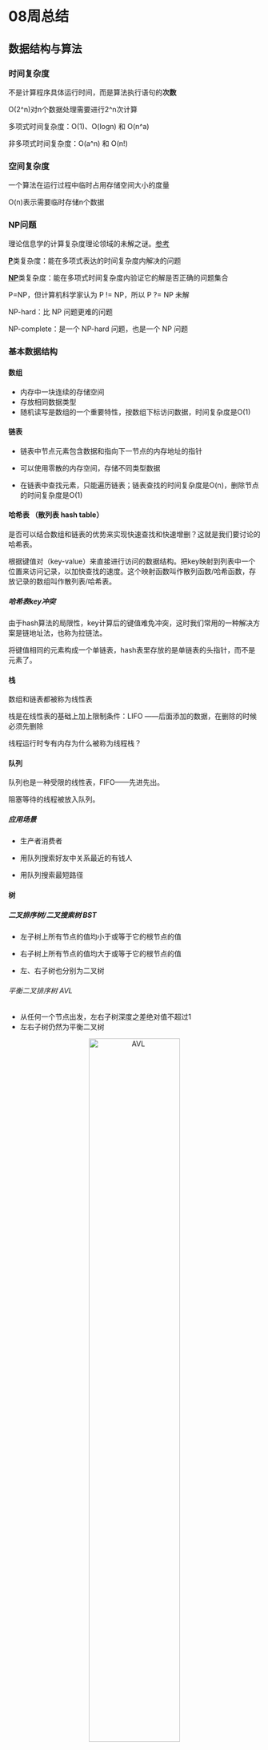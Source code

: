 # 08周总结

## 数据结构与算法

### 时间复杂度

不是计算程序具体运行时间，而是算法执行语句的**次数**

O(2^n)对n个数据处理需要进行2^n次计算

多项式时间复杂度：O(1)、O(logn) 和 O(n^a)

非多项式时间复杂度：O(a^n) 和 O(n!)

### 空间复杂度

一个算法在运行过程中临时占用存储空间大小的度量

O(n)表示需要临时存储n个数据

### NP问题

理论信息学的计算复杂度理论领域的未解之谜。[参考](https://zh.wikipedia.org/wiki/P/NP问题)

[**P**](https://zh.wikipedia.org/wiki/P_(复杂度))类复杂度：能在多项式表达的时间复杂度内解决的问题

[**NP**](https://zh.wikipedia.org/wiki/NP_(复杂度))类复杂度：能在多项式时间复杂度内验证它的解是否正确的问题集合

P=NP，但计算机科学家认为 P !=  NP，所以  P ?= NP 未解

NP-hard：比 NP 问题更难的问题

NP-complete：是一个 NP-hard 问题，也是一个 NP 问题

### 基本数据结构

#### 数组

- 内存中一块连续的存储空间
- 存放相同数据类型
- 随机读写是数组的一个重要特性，按数组下标访问数据，时间复杂度是O(1)

#### 链表

- 链表中节点元素包含数据和指向下一节点的内存地址的指针

- 可以使用零散的内存空间，存储不同类型数据

- 在链表中查找元素，只能遍历链表；链表查找的时间复杂度是O(n)，删除节点的时间复杂度是O(1)

#### 哈希表 （散列表 hash table）

是否可以结合数组和链表的优势来实现快速查找和快速增删？这就是我们要讨论的哈希表。

根据键值对（key-value）来直接进行访问的数据结构。把key映射到列表中一个位置来访问记录，以加快查找的速度。这个映射函数叫作散列函数/哈希函数，存放记录的数组叫作散列表/哈希表。

##### 哈希表key冲突

由于hash算法的局限性，key计算后的键值难免冲突，这时我们常用的一种解决方案是链地址法，也称为拉链法。

将键值相同的元素构成一个单链表，hash表里存放的是单链表的头指针，而不是元素了。

#### 栈

数组和链表都被称为线性表

栈是在线性表的基础上加上限制条件：LIFO ——后面添加的数据，在删除的时候必须先删除

线程运行时专有内存为什么被称为线程栈？

#### 队列

队列也是一种受限的线性表，FIFO——先进先出。

阻塞等待的线程被放入队列。

##### 应用场景

- 生产者消费者

- 用队列搜索好友中关系最近的有钱人

- 用队列搜索最短路径

#### 树

##### 二叉排序树/二叉搜索树 BST

- 左子树上所有节点的值均小于或等于它的根节点的值

- 右子树上所有节点的值均大于或等于它的根节点的值

- 左、右子树也分别为二叉树

###### 平衡二叉排序树 AVL

- 从任何一个节点出发，左右子树深度之差绝对值不超过1
- 左右子树仍然为平衡二叉树

<div align=center>
<img src="./res/height-balancing-binary-search-tree.jpg" alt="AVL" width="60%;" />
</div>

###### 旋转二叉排序树恢复平衡

- 插入时，最多只需要两次旋转就会重新恢复平衡。

- 删除时，需要维护从被删除节点到根节点这条路径上所有节点的平衡性，时间复杂度O(logn)

<div align=center>
<img src="./res/avl-rotation.jpg" alt="avl-rotation" width="60%;" />
</div>

##### 红黑树 RBT

- 每个节点只有两种颜色：红色、黑色

- 根节点是黑色

- 每个叶子节点（NIL）都是黑色的空节点

- 从根节点到叶子节点，不会出现两个连续的红色节点

- 从任何一个节点出发，到叶子节点，这条路径上都有相同数目的的黑色节点
  
<div align=center>
<img src="./res/red-black-tree.jpg" alt="red-black-tree" width="60%;" />
</div>

增删节点时，红黑树通过染色和旋转，保持红黑树满足定义

##### 红黑树 vs 平衡二叉树

- 红黑树最多只需要3次旋转就会重新达成红黑平衡，时间复杂度O(1)
- 在大量增删的情况下，红黑树的效率更高
- 红黑树的平衡性不如平衡二叉树，因此查找效率要差一些

#### 跳表（跳跃列表 skip list）

使得包含n个元素的有序序列的查找和插入操作的平均时间复杂度O(logn)，优于数组的O(n)复杂度。

通过维护一个多层次的链表来实现的

### 常用算法

- 穷举法

- 递归算法
  - 注意递归栈
  - 递归退出条件
  - 举例：快速排序
- 贪心算法
- 动态规划算法
- 遗传算法

### 背包问题

背包问题 Knapsack problem 是一个组合优化的NP完全问题。

一个比较特别的背包问题的描述：小偷背了4磅背包去商场偷东西，将哪些商品放入背包才能收益最大化？

#### 贪心算法

- 普通贪心算法

- 改进贪心算法——狄杰斯特拉算法（最短/最快路径）

**核心是找到起点到每个节点的最快路径。**

1. 找出“最便宜”的节点，即可在最短时间内到达的节点
2. 更新该节点的邻居的开销，检查是否有前往它们的更短路径，如果有，就更新其开销
3. 重复这个过程，直到对图中的每个节点都这样做了
4. 计算最终路径

#### 动态规划算法解决背包问题

通过找到合适的角度，将所求解的目标值在某几个维度上展开，将一个大问题拆解为若干小问题，小问题的最优解，寻找大问题的最优解。

每个动态规划算法都从一个网格开始，如下背包问题的网格

<div align=center>
<img src="./res/dynamic-programming.jpg" alt="dynamic-programming" width="45%;" />
</div>

#### 遗传算法解决背包问题

遗传算法（genetic algorithm）是模拟达尔文生物进化论的自然选择和遗传学机理的生物进化过程的计算机模型，是一种通过模拟自然进化过程搜索最优解的方法。

遗传算法以一种群体中的所有个体为对象，并利用随机化技术指导对一个被编码的参数空间进行高效搜索。其中，选择、交叉和变异构成了遗传算法的遗传操作；参数编码、初始群体的设定、适应度函数的设计、遗传操作设计、控制参数设定五个要素组成了遗传算法的核心内容。

<div align=center>
<img src="./res/genetic-algorithm.jpg" alt="genetic-algorithm" width="45%;" />
</div>

遗传算法得到的不是最优解。

<div align=center>数据结构与算法是必备基础，但算法不是必须能写出！<div>


## 网络与数据库

### 网络通信协议

- web请求的一次网络通信历程

<div align=center>
<img src="./res/a-bit-travel.jpg" alt="a-bit-travel" width="60%;" />
</div>

- OSI七层模型 vs TCP/IP四层模型

<div align=center>
<img src="./res/OSI-7layer-vs-TCPIP-4layer.jpg" alt="OSI 7-layer vs TCP/IP 4-layer" width="60%;" />
</div>

- 网络数据包格式

<div align=center>
<img src="./res/tcp-ip-header.png" alt="tcp-ip-header" width="45%;" />
</div>


- 物理层

  物理层负责数据的物理传输，计算机输入输出的只能0、1这样的二进制数据，但是在真正的通信线路里有光纤、电缆、无线各种设备。光信号和电信号，以及无线电磁信号，在物理上是完全不同的，如何让这些不同的设备能够理解、处理相同的二进制数据，这就是物理层要解决的问题。

- 链路层

  链路层就是将数据进行封装后交给物理层进行传输，主要就是将数据封装成数据帧，以帧为单位通过物理层进行通信，有了帧，就可以在帧上进行数据校验，进行流量控制。
  
  链路层会定义帧的大小，这个大小也被称为最大传输单元。
  
  同 HTTP 要在传输数据上添加一个HTTP头一样，数据链路层也会将封装好的帧添加一个帧头，帧头里记录的一个重要信息就是发送者和接收者的MAC地址。MAC地址是网卡的设备标识符，是唯一的，数据帧通过这个信息确保数据发送到达正确的目标机器。

  - 数据链路层负载均衡

<div align=center><img src="../w05/res/data-link-layer-lb.jpg" alt="data-link-layer-loadbalance" width="60%;" /></div>

- 网络层

  网络层IP协议使得互联网应用根据IP地址就能访问到目标服务器，请求离开App后，到达运营服务商的交换机，交换机会根据这个IP地址进行路由转发，可能中间会经过很多个转发节点，最后到达目标服务器。

  网络层的数据需要交给链路层处理，那么网络层的IP数据包必须要小于链路层数据帧的最大传输单元，这个数据包也有个IP头，主要包括的就是发送者和接收者的IP地址。

  - IP 层负载均衡

<div align=center><img src="../w05/res/ip-lb.jpg" alt="IP-loadbalance" width="60%;" /></div>

- 传输层

  IP协议不是一个可靠的通信协议，不会建立稳定的通信链路，并不会确保数据一定送达。要保证通信的稳定可靠，需要传输层协议TCP。

  TCP协议是一种面向连接的、可靠的、基于字节流的传输层协议。

  TCP作为一个比较基础的通信协议，有很多重要机制保证了TCP协议的可靠性和强壮性：
  
  - 使用序号，对收到的TCP报文段进行排序和检测重复的数据
  - 无错传输，使用校验码检测报文段的错误
  - 使用确认和计时器来检测和纠正丢包或延时
  - 流量控制，避免主机分组发送过快而使接收方来不及完全收下
  - 拥塞控制，发送方根据网络承载情况控制分组的发送量，以获得高性能同时避免拥塞崩溃丢失包的重传

  TCP 的3次握手和4次挥手

  <div align=center>
    <img src="./res/tcp-establish.jpg" alt="tcp establish" width="45%;" /><img src="./res/tcp-fin.png" alt="tcp finalize" width="45%;" />
  </div>

- 应用层

  应用层代表之一HTTP 协议：

  互联网应用需要在全球范围为用户提供服务，将全球的应用和全球的用户联系在一起，需要一个统一的应用层协议，这个协议就是HTTP协议。

  - HTTP请求的7中方法
  
    - get：只读请求，请求处理过程不应该产生副作用，即web应用不应该因为get请求而发生任何状态改变
    - head：和get方法一样，但只返回响应头
    - post：提交请求
    - put：上传请求
    - delete：删除URL标识的资源
    - trace：回显服务器收到的请求，用于测试或诊断
    - options：请求服务器返回所有支持的请求方法，测试服务器是否正常

<div align=center>
  <img src="./res/http-request.jpg" alt="http request" width="55%;" />
</div>


  - HTTP响应的5种状态
    - 1xx消息：请求已被服务器接收，继续处理
    - 2xx成功：请求已成功被服务器接收、理解并接受
    - 3xx重定向：需要后续操作才能完成这一次请求
    - 4xx请求错误：请求含有词法错误或无法执行
    - 5xx服务器错误：服务器在处理请求时发生错误

<div align=center>
  <img src="./res/http-response.jpg" alt="http response" width="65%;" />
</div>


- HTTP 协议版本

  - HTTP/1.0 客户端请求到资源后会立即关闭连接，并发量大的时候会导致频繁创建、关闭TCP连接，而TCP三次握手、四次挥手会消耗一定的时间。

  - HTTP/1.1 默认启用长连接模式，即客户端可以使用同一个TCP连接顺序发送多个请求，新版本也引入了管道机制，客户端可以不用等上一个请求的响应结果就可以发送下一个请求，但是服务器端也是按照客户端请求的顺序进行响应的，可以理解为半双工模式。

  - HTTP/2 复用TCP连接的方式则不同，依然遵循请求-响应模式，但客户端发送多个请求和服务端给出多个响应的顺序不受限制，这样既避免了“队头阻塞”，又能快速获取响应。

应用层代表之二DNS协议：

<div align=center>
  <img src="./res/dns.jpg" alt="DNS" width="45%;" />
</div>

### 非阻塞网络IO

计算机之间如何进行网络请求？



#### 阻塞I/O BIO blocking I/O

阻塞I/O：进行I/O操作时，用户线程会一直阻塞，直到读操作/写操作完成。

<div align=center><img src="./res/bio.jpg" alt="blocking IO" width="45%;" /></div>

Socket 接收数据，系统内核的处理过程

<div align=center><img src="./res/socket-process-in-kernel.jpg" alt="socket-process-in-kernel" width="50%;" /><img src="./res/tcp-bytes.jpg" alt="tcp-bytes" width="45%;" /></div>

#### 非阻塞I/O non-blocking I/O

非阻塞I/O：I/O操作立即返回，发起线程不会阻塞等待。

<div align=center><img src="./res/nio.jpg" alt="non blocking I/O" width="50%;" /></div>

非阻塞读操作：

- socket 接收缓冲区有数据，读n个（不保证数据被读完整，因此有可能多次读取）
- socket 接收缓冲区没有数据，则返回失败（不会等待）

非阻塞写操作：

- socket 发送缓冲区满，返回失败（不会等待）
- socket 发送缓冲区不满，写n个数据（不保证一次性写入，因此可能需要多次写入）

#### Java NIO （new I/O）

这部分没有概念，需要日后补上

<div align=center><img src="./res/java-nio.jpg" alt="Java NIO" width="50%;" /></div>

#### 系统I/O复用方式：select，poll，epoll

<div align=center><img src="./res/system-io-poll.jpg" alt="system IO" width="50%;" /></div>

- select poll 下的读过程

<div align=center><img src="./res/io-read-poll.jpg" alt="Read in POLL" width="50%;" /></div>

- epoll下的读过程

<div align=center><img src="./res/io-read-epoll.jpg" alt="Read in EPOLL" width="50%;" /></div>

- 无活动连接时，Selector.select方法被阻塞

  <div align=center><img src="./res/selector-select.jpg" alt="selector-select" width="70%;" /></div>

### 数据库架构原理与性能优化

#### 数据库架构

<div align=center><img src="./res/database-arch.jpg" alt="database arch" /></div>

#### 连接器

数据库连接器会为每个连接请求分配一块专用的内存空间用于会话上下文管理。建立连接对数据库而言相对比较重，需要花费一定的时间，因此应用启动的时候，通常会初始化建立一些数据库连接放在连接池里，这样当处理外部请求执行SQL操作的时候，就不需要花费时间建立连接了。

#### 语法分析器

语法分析的DSL得到AST

测试一下下面语句，可以看到语法分析器返回结果

```sql
explain select * from users whee id=1;
```

#### 语义分析与优化器

语义分析与优化器就是要将各种复杂嵌套的SQL进行语义等价转化，得到有限几种关系的代数计算结构，并利用索引等信息进一步进行优化。

#### 执行计划

<div align=center><img src="./res/database-execution-plan.jpg" alt="database execution plan" /></div>



现在来回答：为什么PrepareStatement更好

PrepareStatement 会预先提交带占位符的 SQL 到数据库进行预处理，提前生成执行计划，当给定占位符参数，真正执行SQL时，执行引擎可以直接执行，效率更好些。

同时 PrepareStatement 可以防止SQL注入攻击。

#### 索引

- 聚簇索引

  聚簇索引：它的数据库记录和索引存储在一起。
  
  MySQL数据库的主键就是聚簇索引，主键和所在记录行存储在B+树中。

- 非聚簇索引

  非聚簇索引在叶子节点记录的就不是数据行记录，而是聚簇索引，也就是主键。
  
  通过非聚簇索引找到主键索引，再通过主键索引找到行记录，这个过程称作**回表**。

- 添加必要的索引优化SQL查询性能

  在几百万行的数据库中查找一条记录，如果没有索引，就需要全表扫描，检索所有的行记录，才能找到所需要的记录。

  下面是无索引和有索引查询结果比较

- 慎用索引

  - 不要盲目添加索引，尤其在生产环境中

    - 添加索引的操作会消耗较长的时间（分钟级别）
    - 这期间，所有数据库的增删改操作全被阻塞，对应用而言，因为连接不能释放，事实上，查询也被阻塞了
  - 删除不用的索引，避免不必要的增删开销
  - 使用更小的数据类型索引
    - int 4个字节，bigint 8个字节
    - Timestamp 4个字节，Datetime 8个字节

#### 数据库的事务

事务特性的ACID，参考第六周的总结

数据库的事务日志

进行事务操作时，事务日志文件会记录更新前的数据记录，然后再更新数据库中的记录，如果全部记录都更新成功，那么事务正常结束，如果过程中某条记录更新失败，那么整个事务全部回滚，已经更新的记录根据事务日志中记录的数据进行恢复，这样全部数据都恢复到事务提交前的状态，仍然保持数据一致性。

LSN：一个按时间顺序分配的唯一事务记录日志序列号

TransID：产生操作的事务ID

PageID：被修改的数据在磁盘上的位置

PreLSN：同一事务产生的上一条日志记录的指针

UNDO：取消本次操作的方法，按照此方法回滚

REDO：重复本次操作

<div align=center><img src="./res/database-transation-log.jpg" alt="database transation log" width="50%;" /></div>


